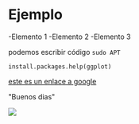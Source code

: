 # Ejemplo

-Elemento 1
-Elemento 2
-Elemento 3

podemos escribir código `sudo APT`	

```
install.packages.help(ggplot)
```

[este es un enlace a google](www.google.com)

"Buenos dias"

![](https://www.google.com/url?sa=i&url=https%3A%2F%2Fwww.freepik.es%2Fvector-premium%2Flindo-arbol-navidad-dibujos-animados-ojos_11011224.htm&psig=AOvVaw1NVFbXywe-cIAyONdllEZG&ust=1698961836480000&source=images&cd=vfe&opi=89978449&ved=0CBEQjRxqFwoTCNDV-5Kho4IDFQAAAAAdAAAAABAF)


